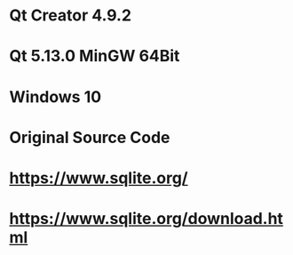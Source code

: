 # Qt Creator 4.9.2
# Qt 5.13.0 MinGW 64Bit
# Windows 10
# Original Source Code
# https://www.sqlite.org/
# https://www.sqlite.org/download.html
